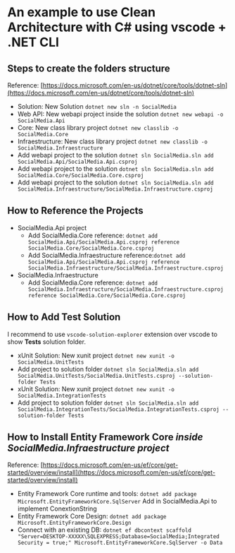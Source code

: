 # An example to use Clean Architecture with C# using vscode + .NET CLI

## Steps to create the folders structure

Reference: [https://docs.microsoft.com/en-us/dotnet/core/tools/dotnet-sln](https://docs.microsoft.com/en-us/dotnet/core/tools/dotnet-sln)

- Solution: New Solution `dotnet new sln -n SocialMedia`
- Web API: New webapi project inside the solution `dotnet new webapi -o SocialMedia.Api`
- Core: New class library project `dotnet new classlib -o SocialMedia.Core`
- Infraestructure: New class library project `dotnet new classlib -o SocialMedia.Infraestructure`
- Add webapi project to the solution `dotnet sln SocialMedia.sln add SocialMedia.Api/SocialMedia.Api.csproj`
- Add webapi project to the solution `dotnet sln SocialMedia.sln add SocialMedia.Core/SocialMedia.Core.csproj`
- Add webapi project to the solution `dotnet sln SocialMedia.sln add SocialMedia.Infraestructure/SocialMedia.Infraestructure.csproj`

## How to Reference the Projects

- SocialMedia.Api project
  - Add SocialMedia.Core reference: `dotnet add SocialMedia.Api/SocialMedia.Api.csproj reference SocialMedia.Core/SocialMedia.Core.csproj`
  - Add SocialMedia.Infraestructure reference:`dotnet add SocialMedia.Api/SocialMedia.Api.csproj reference SocialMedia.Infraestructure/SocialMedia.Infraestructure.csproj`
- SocialMedia.Infraestructure
  - Add SocialMedia.Core reference: `dotnet add SocialMedia.Infraestructure/SocialMedia.Infraestructure.csproj reference SocialMedia.Core/SocialMedia.Core.csproj`

## How to Add Test Solution

I recommend to use `vscode-solution-explorer` extension over vscode to show **Tests** solution folder.

- xUnit Solution: New xunit project `dotnet new xunit -o SocialMedia.UnitTests`
- Add project to solution folder `dotnet sln SocialMedia.sln add SocialMedia.UnitTests/SocialMedia.UnitTests.csproj --solution-folder Tests`
- xUnit Solution: New xunit project `dotnet new xunit -o SocialMedia.IntegrationTests`
- Add project to solution folder `dotnet sln SocialMedia.sln add SocialMedia.IntegrationTests/SocialMedia.IntegrationTests.csproj --solution-folder Tests`

## How to Install Entity Framework Core *inside SocialMedia.Infraestructure project*

Reference: [https://docs.microsoft.com/en-us/ef/core/get-started/overview/install](https://docs.microsoft.com/en-us/ef/core/get-started/overview/install)

- Entity Framework Core runtime and tools: `dotnet add package Microsoft.EntityFrameworkCore.SqlServer` Add in SocialMedia.Api to implement ConextionString
- Entity Framework Core Design: `dotnet add package Microsoft.EntityFrameworkCore.Design`
- Connect with an existing DB: `dotnet ef dbcontext scaffold "Server=DESKTOP-XXXXX\SQLEXPRESS;Database=SocialMedia;Integrated Security = true;" Microsoft.EntityFrameworkCore.SqlServer -o Data`
